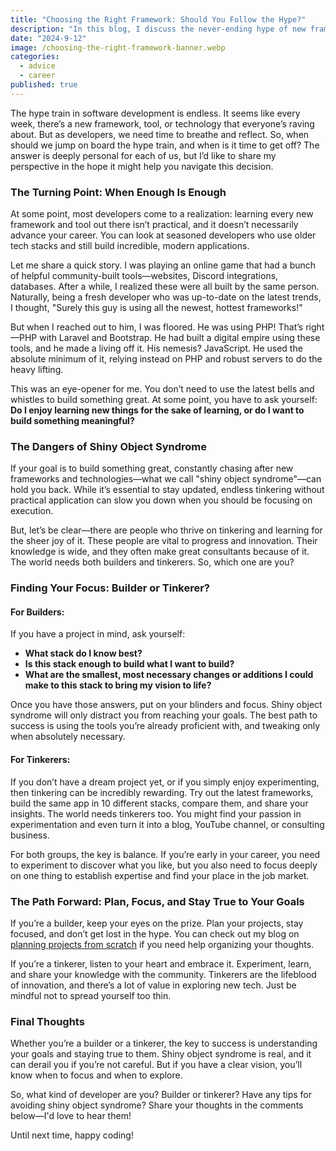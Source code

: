 ```yaml
---
title: "Choosing the Right Framework: Should You Follow the Hype?"
description: "In this blog, I discuss the never-ending hype of new frameworks, the dangers of shiny object syndrome, and how to focus on building with the tools you already know. Whether you're a builder or a tinkerer, I offer advice on how to stay true to your goals and choose the right technology stack for your projects."
date: "2024-9-12"
image: /choosing-the-right-framework-banner.webp
categories:
  - advice
  - career
published: true
---
```


The hype train in software development is endless. It seems like every week, there’s a new framework, tool, or technology that everyone’s raving about. But as developers, we need time to breathe and reflect. So, when should we jump on board the hype train, and when is it time to get off? The answer is deeply personal for each of us, but I’d like to share my perspective in the hope it might help you navigate this decision.

### The Turning Point: When Enough Is Enough

At some point, most developers come to a realization: learning every new framework and tool out there isn’t practical, and it doesn’t necessarily advance your career. You can look at seasoned developers who use older tech stacks and still build incredible, modern applications.

Let me share a quick story. I was playing an online game that had a bunch of helpful community-built tools—websites, Discord integrations, databases. After a while, I realized these were all built by the same person. Naturally, being a fresh developer who was up-to-date on the latest trends, I thought, "Surely this guy is using all the newest, hottest frameworks!"

But when I reached out to him, I was floored. He was using PHP! That’s right—PHP with Laravel and Bootstrap. He had built a digital empire using these tools, and he made a living off it. His nemesis? JavaScript. He used the absolute minimum of it, relying instead on PHP and robust servers to do the heavy lifting.

This was an eye-opener for me. You don’t need to use the latest bells and whistles to build something great. At some point, you have to ask yourself: **Do I enjoy learning new things for the sake of learning, or do I want to build something meaningful?**

### The Dangers of Shiny Object Syndrome

If your goal is to build something great, constantly chasing after new frameworks and technologies—what we call "shiny object syndrome"—can hold you back. While it’s essential to stay updated, endless tinkering without practical application can slow you down when you should be focusing on execution.

But, let’s be clear—there are people who thrive on tinkering and learning for the sheer joy of it. These people are vital to progress and innovation. Their knowledge is wide, and they often make great consultants because of it. The world needs both builders and tinkerers. So, which one are you?

### Finding Your Focus: Builder or Tinkerer?

#### For Builders:
If you have a project in mind, ask yourself:
- **What stack do I know best?**
- **Is this stack enough to build what I want to build?**
- **What are the smallest, most necessary changes or additions I could make to this stack to bring my vision to life?**

Once you have those answers, put on your blinders and focus. Shiny object syndrome will only distract you from reaching your goals. The best path to success is using the tools you’re already proficient with, and tweaking only when absolutely necessary.

#### For Tinkerers:
If you don’t have a dream project yet, or if you simply enjoy experimenting, then tinkering can be incredibly rewarding. Try out the latest frameworks, build the same app in 10 different stacks, compare them, and share your insights. The world needs tinkerers too. You might find your passion in experimentation and even turn it into a blog, YouTube channel, or consulting business.

For both groups, the key is balance. If you’re early in your career, you need to experiment to discover what you like, but you also need to focus deeply on one thing to establish expertise and find your place in the job market.

### The Path Forward: Plan, Focus, and Stay True to Your Goals

If you’re a builder, keep your eyes on the prize. Plan your projects, stay focused, and don’t get lost in the hype. You can check out my blog on [planning projects from scratch](https://jimmymcbride.dev/blog/planning-a-project-from-scratch) if you need help organizing your thoughts.

If you’re a tinkerer, listen to your heart and embrace it. Experiment, learn, and share your knowledge with the community. Tinkerers are the lifeblood of innovation, and there’s a lot of value in exploring new tech. Just be mindful not to spread yourself too thin.

### Final Thoughts

Whether you’re a builder or a tinkerer, the key to success is understanding your goals and staying true to them. Shiny object syndrome is real, and it can derail you if you’re not careful. But if you have a clear vision, you’ll know when to focus and when to explore.

So, what kind of developer are you? Builder or tinkerer? Have any tips for avoiding shiny object syndrome? Share your thoughts in the comments below—I'd love to hear them!

Until next time, happy coding!

